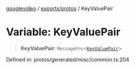 [googlevideo](../../../README.md) / [exports/protos](../README.md) / KeyValuePair

# Variable: KeyValuePair

> **KeyValuePair**: `MessageFns`\<[`KeyValuePair`](../interfaces/KeyValuePair.md)\>

Defined in: protos/generated/misc/common.ts:204
